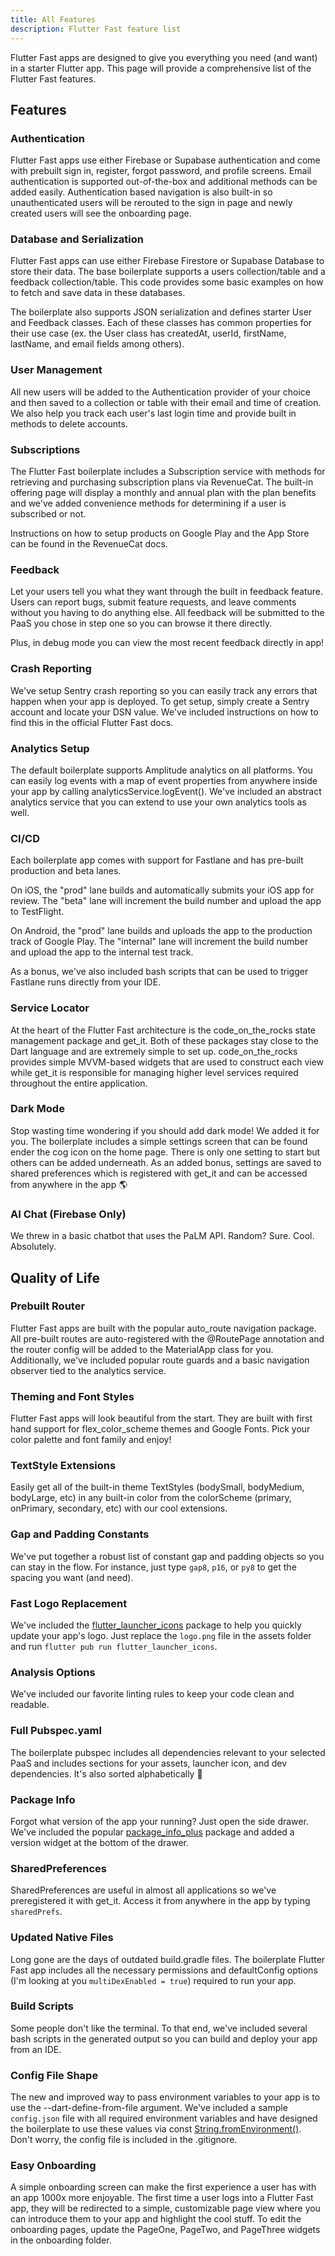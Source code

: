 ```yaml
---
title: All Features
description: Flutter Fast feature list
---
```

Flutter Fast apps are designed to give you everything you need (and want) in a starter Flutter app. This page will provide a comprehensive list of the Flutter Fast features.

## Features

### Authentication
Flutter Fast apps use either Firebase or Supabase authentication and come with prebuilt sign in, register, forgot password, and profile screens. Email authentication is supported out-of-the-box and additional methods can be added easily. Authentication based navigation is also built-in so unauthenticated users will be rerouted to the sign in page and newly created users will see the onboarding page.

### Database and Serialization
Flutter Fast apps can use either Firebase Firestore or Supabase Database to store their data. The base boilerplate supports a users collection/table and a feedback collection/table. This code provides some basic examples on how to fetch and save data in these databases.

The boilerplate also supports JSON serialization and defines starter User and Feedback classes. Each of these classes has common properties for their use case (ex. the User class has createdAt, userId, firstName, lastName, and email fields among others). 

### User Management
All new users will be added to the Authentication provider of your choice and then saved to a collection or table with their email and time of creation. We also help you track each user's last login time and provide built in methods to delete accounts.

### Subscriptions
The Flutter Fast boilerplate includes a Subscription service with methods for retrieving and purchasing subscription plans via RevenueCat. The built-in offering page will display a monthly and annual plan with the plan benefits and we've added convenience methods for determining if a user is subscribed or not.

Instructions on how to setup products on Google Play and the App Store can be found in the RevenueCat docs.

### Feedback
Let your users tell you what they want through the built in feedback feature. Users can report bugs, submit feature requests, and leave comments without you having to do anything else. All feedback will be submitted to the PaaS you chose in step one so you can browse it there directly.

Plus, in debug mode you can view the most recent feedback directly in app!

### Crash Reporting
We've setup Sentry crash reporting so you can easily track any errors that happen when your app is deployed. To get setup, simply create a Sentry account and locate your DSN value. We've included instructions on how to find this in the official Flutter Fast docs.

### Analytics Setup
The default boilerplate supports Amplitude analytics on all platforms. You can easily log events with a map of event properties from anywhere inside your app by calling analyticsService.logEvent(). We've included an abstract analytics service that you can extend to use your own analytics tools as well. 

### CI/CD
Each boilerplate app comes with support for Fastlane and has pre-built production and beta lanes. 

On iOS, the "prod" lane builds and automatically submits your iOS app for review. The "beta" lane will increment the build number and upload the app to TestFlight.

On Android, the "prod" lane builds and uploads the app to the production track of Google Play. The "internal" lane will increment the build number and upload the app to the internal test track.

As a bonus, we've also included bash scripts that can be used to trigger Fastlane runs directly from your IDE.

### Service Locator
At the heart of the Flutter Fast architecture is the code_on_the_rocks state management package and get_it. Both of these packages stay close to the Dart language and are extremely simple to set up. code_on_the_rocks provides simple MVVM-based widgets that are used to construct each view while get_it is responsible for managing higher level services required throughout the entire application.

### Dark Mode
Stop wasting time wondering if you should add dark mode! We added it for you. The boilerplate includes a simple settings screen that can be found ender the cog icon on the home page. There is only one setting to start but others can be added underneath. As an added bonus, settings are saved to shared preferences which is registered with get_it and can be accessed from anywhere in the app 🌎

### AI Chat (Firebase Only)
We threw in a basic chatbot that uses the PaLM API. Random? Sure. Cool. Absolutely.

## Quality of Life

### Prebuilt Router
Flutter Fast apps are built with the popular auto_route navigation package. All pre-built routes are auto-registered with the @RoutePage annotation and the router config will be added to the MaterialApp class for you. Additionally, we've included popular route guards and a basic navigation observer tied to the analytics service.

### Theming and Font Styles
Flutter Fast apps will look beautiful from the start. They are built with first hand support for flex_color_scheme themes and Google Fonts. Pick your color palette and font family and enjoy!

### TextStyle Extensions
Easily get all of the built-in theme TextStyles (bodySmall, bodyMedium, bodyLarge, etc) in any built-in color from the colorScheme (primary, onPrimary, secondary, etc) with our cool extensions.

### Gap and Padding Constants
We've put together a robust list of constant gap and padding objects so you can stay in the flow. For instance, just type `gap8`, `p16`, or `py8` to get the spacing you want (and need).

### Fast Logo Replacement
We've included the [flutter_launcher_icons](https://pub.dev/packages/flutter_launcher_icons) package to help you quickly update your app's logo. Just replace the `logo.png` file in the assets folder and run `flutter pub run flutter_launcher_icons`.

### Analysis Options
We've included our favorite linting rules to keep your code clean and readable.

### Full Pubspec.yaml
The boilerplate pubspec includes all dependencies relevant to your selected PaaS and includes sections for your assets, launcher icon, and dev dependencies. It's also sorted alphabetically 🔡

### Package Info
Forgot what version of the app your running? Just open the side drawer. We've included the popular [package_info_plus](https://pub.dev/packages/package_info_plus) package and added a version widget at the bottom of the drawer.

### SharedPreferences
SharedPreferences are useful in almost all applications so we've preregistered it with get_it. Access it from anywhere in the app by typing `sharedPrefs`.

### Updated Native Files
Long gone are the days of outdated build.gradle files. The boilerplate Flutter Fast app includes all the necessary permissions and defaultConfig options (I'm looking at you `multiDexEnabled = true`) required to run your app.
 
### Build Scripts
Some people don't like the terminal. To that end, we've included several bash scripts in the generated output so you can build and deploy your app from an IDE.

### Config File Shape
The new and improved way to pass environment variables to your app is to use the --dart-define-from-file argument. We've included a sample `config.json` file with all required environment variables and have designed the boilerplate to use these values via const [String.fromEnvironment()](https://api.flutter.dev/flutter/dart-core/String/String.fromEnvironment.html). Don't worry, the config file is included in the .gitignore.

### Easy Onboarding
A simple onboarding screen can make the first experience a user has with an app 1000x more enjoyable. The first time a user logs into a Flutter Fast app, they will be redirected to a simple, customizable page view where you can introduce them to your app and highlight the cool stuff. To edit the onboarding pages, update the PageOne, PageTwo, and PageThree widgets in the onboarding folder.
